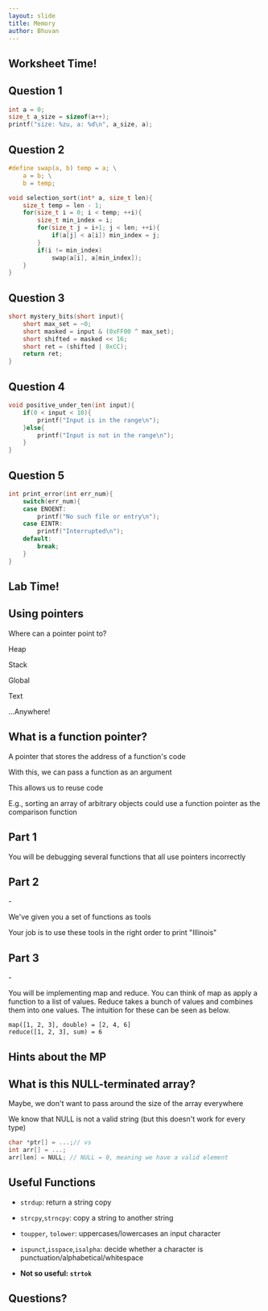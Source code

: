 ```yaml
---
layout: slide
title: Memory
author: Bhuvan
---
```


## Worksheet Time!

<vertical />

## Question 1

```C
int a = 0;
size_t a_size = sizeof(a++);
printf("size: %zu, a: %d\n", a_size, a);
```

## Question 2

```C
#define swap(a, b) temp = a; \
    a = b; \
    b = temp;

void selection_sort(int* a, size_t len){
    size_t temp = len - 1;
    for(size_t i = 0; i < temp; ++i){
        size_t min_index = i;
        for(size_t j = i+1; j < len; ++i){
			if(a[j] < a[i]) min_index = j;
        }
        if(i != min_index)
			swap(a[i], a[min_index]);
    }
}
```

## Question 3

```C
short mystery_bits(short input){
	short max_set = ~0;
	short masked = input & (0xFF00 ^ max_set);
	short shifted = masked << 16;
	short ret = (shifted | 0xCC);
	return ret;
}
```

## Question 4

```C
void positive_under_ten(int input){
	if(0 < input < 10){
		printf("Input is in the range\n");
	}else{
		printf("Input is not in the range\n");
	}
}
```

## Question 5

```C
int print_error(int err_num){
	switch(err_num){
	case ENOENT:
		printf("No such file or entry\n");
	case EINTR:
		printf("Interrupted\n");
	default:
		break;
	}
}
```


<horizontal />

## Lab Time!

<vertical />

## Using pointers

Where can a pointer point to?

<vertical />

Heap

Stack

Global

Text

...Anywhere!

## What is a function pointer?

A pointer that stores the address of a function's code

<vertical />

With this, we can pass a function as an argument

This allows us to reuse code

E.g., sorting an array of arbitrary objects could use a function pointer as the comparison function

## Part 1

<vertical />

You will be debugging several functions that all use pointers incorrectly

## Part 2

<vertical />-

We've given you a set of functions as tools

Your job is to use these tools in the right order to print "Illinois"

## Part 3

<vertical />-

You will be implementing map and reduce. You can think of map as apply a function to a list of values. Reduce takes a bunch of values and combines them into one values. The intuition for these can be seen as below.

```
map([1, 2, 3], double) = [2, 4, 6]
reduce([1, 2, 3], sum) = 6  
```


<horizontal />

## Hints about the MP

<vertical />

## What is this NULL-terminated array?

Maybe, we don't want to pass around the size of the array everywhere

We know that NULL is not a valid string (but this doesn't work for every type)

```C
char *ptr[] = ...;// vs
int arr[] = ...;
arr[len] = NULL; // NULL = 0, meaning we have a valid element
```

## Useful Functions

* `strdup`: return a string copy
* `strcpy`,`strncpy`: copy a string to another string
* `toupper`, `tolower`: uppercases/lowercases an input character
* `ispunct`,`isspace`,`isalpha`: decide whether a character is punctuation/alphabetical/whitespace

* **Not so useful: `strtok`**

<horizontal />

## Questions?
